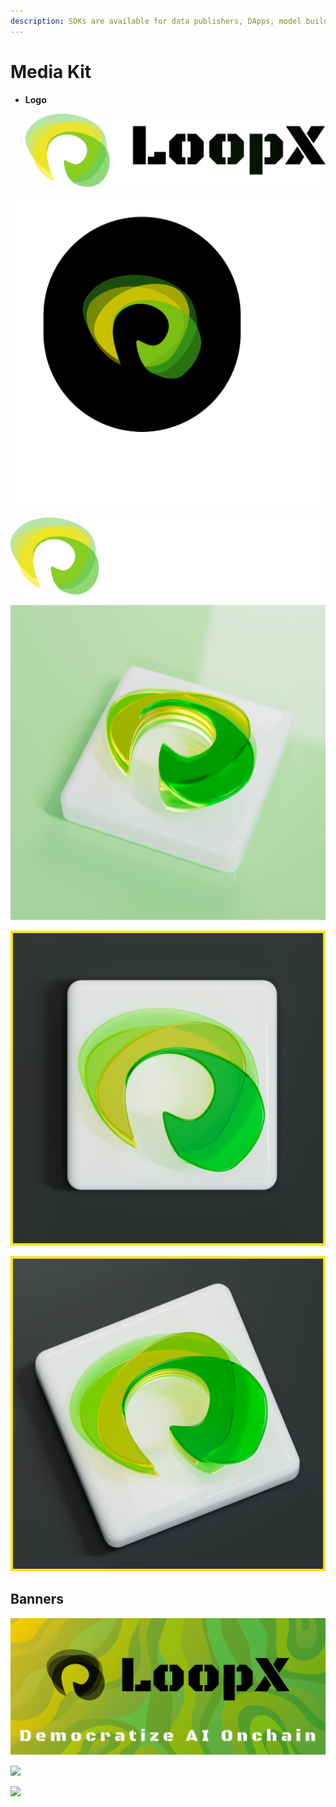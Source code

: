 ```yaml
---
description: SDKs are available for data publishers, DApps, model builders and stakers.
---
```


# Media Kit



*   **Logo**

    ![](<../.gitbook/assets/Frame 21 (1).png>)

![](<../.gitbook/assets/Group 462.png>)

![](<../.gitbook/assets/Group 463.png>)

![](../.gitbook/assets/logo1.png)

![](../.gitbook/assets/logo3.png)



![](../.gitbook/assets/logo4.png)



## Banners

![](<../.gitbook/assets/Group 468.png>)

![](<../.gitbook/assets/Group 470.png>)

![](../.gitbook/assets/Twitter.png)
